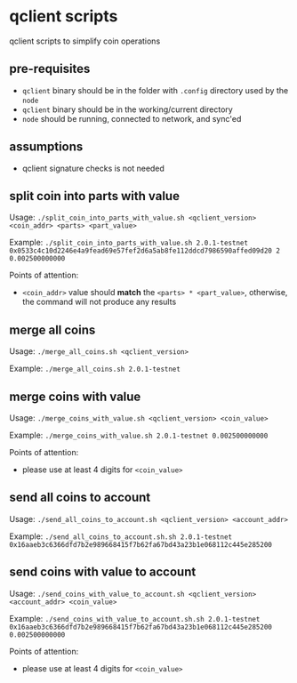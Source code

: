 # qclient scripts
qclient scripts to simplify coin operations

## pre-requisites
* `qclient` binary should be in the folder with `.config` directory used by the `node`
* `qclient` binary should be in the working/current directory
* `node` should be running, connected to network, and sync'ed

## assumptions
* qclient signature checks is not needed

## split coin into parts with value
Usage: `./split_coin_into_parts_with_value.sh <qclient_version> <coin_addr> <parts> <part_value>`

Example: `./split_coin_into_parts_with_value.sh 2.0.1-testnet 0x0533c4c10d2246e4a9fead69e57fef2d6a5ab8fe112ddcd7986590affed09d20 2 0.002500000000`

Points of attention:
* `<coin_addr>` value should **match** the `<parts> * <part_value>`, otherwise, the command will not produce any results

## merge all coins
Usage: `./merge_all_coins.sh <qclient_version>`

Example: `./merge_all_coins.sh 2.0.1-testnet`

## merge coins with value
Usage: `./merge_coins_with_value.sh <qclient_version> <coin_value>`

Example: `./merge_coins_with_value.sh 2.0.1-testnet 0.002500000000`

Points of attention:
* please use at least 4 digits for `<coin_value>`

## send all coins to account
Usage: `./send_all_coins_to_account.sh <qclient_version> <account_addr>`

Example: `./send_all_coins_to_account.sh.sh 2.0.1-testnet 0x16aaeb3c6366dfd7b2e989668415f7b62fa67bd43a23b1e068112c445e285200`

## send coins with value to account
Usage: `./send_coins_with_value_to_account.sh <qclient_version> <account_addr> <coin_value>`

Example: `./send_coins_with_value_to_account.sh.sh 2.0.1-testnet 0x16aaeb3c6366dfd7b2e989668415f7b62fa67bd43a23b1e068112c445e285200 0.002500000000`

Points of attention:
* please use at least 4 digits for `<coin_value>`
